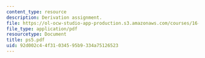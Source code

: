 ```yaml
---
content_type: resource
description: Derivation assignment.
file: https://ol-ocw-studio-app-production.s3.amazonaws.com/courses/16-120-compressible-flow-spring-2003/92d002c44f31034595b9334a75126523_ps5.pdf
file_type: application/pdf
resourcetype: Document
title: ps5.pdf
uid: 92d002c4-4f31-0345-95b9-334a75126523
---
```

